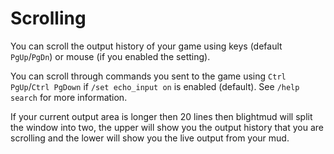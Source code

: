 # Scrolling

You can scroll the output history of your game using keys (default
`PgUp`/`PgDn`) or mouse (if you enabled the setting).

You can scroll through commands you sent to the game using
`Ctrl PgUp`/`Ctrl PgDown` if `/set echo_input on` is enabled (default). 
See `/help search` for more information.

If your current output area is longer then 20 lines then blightmud will split
the window into two, the upper will show you the output history that you are
scrolling and the lower will show you the live output from your mud.

